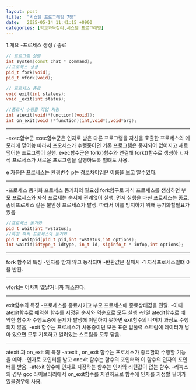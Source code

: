 ```yaml
---
layout: post
title:  "시스템 프로그래밍 7장"
date:   2025-05-14 11:41:15 +0900
categories: [학교과목정리,시스템 프로그래밍]
---
```

1.개요
-프로세스 생성 / 종료
```c++
// 프로그램 실행 
int system(const chat * command);
//프로세스 생성
pid_t fork(void);
pid_t vfork(void);

// 프로세스 종료
void exit(int stateus);
void _exit(int status);

//종료시 수행할 작업 지정
int atexit(void(*function)(void));
int on_exit(void (*function)(int,void*),void*arg);
```

---

-exec함수군
exec함수군은 인자로 받은 다른 프로그램을 자신을 호출한 프로세스의 메모리에 덮어씀
따라서 프오세스가 수랭중이던 기존 프로그램은 중지되어 없어지고 새로 덮어쓴 프로그램이 실행.
exec함수군은 fork()함수와 연결해 fork()함수로 생성하 ㄴ자식 프로세스가 새로운 프로그램을 실행하도록 할떄도 사용. 

e 가붇은 프로세스는 환경변수 p는 경로차이임은 이름을 보고 알수있다. 

---

-프로세스 동기화
프로세스 동기화의 필요성 
fork함구로 자식 프로세스를 생성하면 부모 프로세스와 자식 프로세는 순서에 관계없이 실행.
먼저 실행을 마친 프로세스는 종료.
좀비프로세스 같은 불안정 프로세스가 발생.
따라서 이를 방지하기 위해 동기화할필요가 있음

```c++
//프로세스 동기화
pid_t wait(int *wstatus);
//특정 자식 프로세스와 동기화
pid_t waitpid(pid_t pid,int *wstatus,int options);
int waitid(idtype_t idtype, in_t id, siginfo_t * infop,int options);
```
---

fork 함수의 특징 
-인자를 받지 않고 동작되며
-반환값은 실패시 -1 자식프로세스일떄 0을 반환.

---
vfork는 어차피 옜날거니까 패스한다.

---

exit함수의 특징
-프로세스를 종료시키고 부모 프로세스에 종료상태값을 전달.
-이때 atexit함수로 예약한 함수를 지정된 순서와 역순으로 모두 실행
-만일 atecit함수로 예약한 함수가 수행도중에 문제가 발생해 이턴하지 못하면 exit함수의 나머지 과정도 수행되지 않음,
-exit 함수는 프로세스가 사용중이던 모든 표준 입풀력 스트림에 데이터가 남아 있으면 모두 기록하고 열려있는 스트림을 모두 닫음.

---
atexit 과 on_exit 의 특징
-atexit , on_exit 함수는 프로세스가 종료할떄 수행할 기능을 예약.
-인자로 포인터를 받고 onexit 함수는 함수의 포인터와 이 함수의 인자의 포인터를 받음.
-atexit 함수에 인자로 지정하는 함수는 인자와 리턴값이 없는 함수.
-리눅스의 경우 gcc 라이브러리에서 on_exit함수를 지원하므로 함수에 인자를 지정할 필여가 있을경우에 사용.


```c++
```

